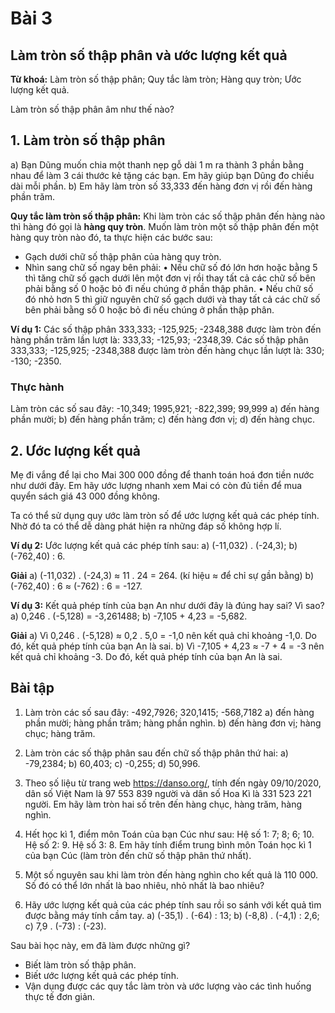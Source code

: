# Bài 3
## Làm tròn số thập phân và ước lượng kết quả
**Từ khoá:** Làm tròn số thập phân; Quy tắc làm tròn; Hàng quy tròn; Ước lượng kết quả.

Làm tròn số thập phân âm như thế nào?

## 1. Làm tròn số thập phân

a) Bạn Dũng muốn chia một thanh nẹp gỗ dài 1 m ra thành 3 phần bằng nhau để làm 3 cái thước kẻ tặng các bạn. Em hãy giúp bạn Dũng đo chiều dài mỗi phần.
b) Em hãy làm tròn số 33,333 đến hàng đơn vị rồi đến hàng phần trăm.

**Quy tắc làm tròn số thập phân:**
Khi làm tròn các số thập phân đến hàng nào thì hàng đó gọi là **hàng quy tròn**.
Muốn làm tròn một số thập phân đến một hàng quy tròn nào đó, ta thực hiện các bước sau:
- Gạch dưới chữ số thập phân của hàng quy tròn.
- Nhìn sang chữ số ngay bên phải:
    • Nếu chữ số đó lớn hơn hoặc bằng 5 thì tăng chữ số gạch dưới lên một đơn vị rồi thay tất cả các chữ số bên phải bằng số 0 hoặc bỏ đi nếu chúng ở phần thập phân.
    • Nếu chữ số đó nhỏ hơn 5 thì giữ nguyên chữ số gạch dưới và thay tất cả các chữ số bên phải bằng số 0 hoặc bỏ đi nếu chúng ở phần thập phân.

**Ví dụ 1:**
Các số thập phân 333,333; -125,925; -2348,388
được làm tròn đến hàng phần trăm lần lượt là: 333,33; -125,93; -2348,39.
Các số thập phân 333,333; -125,925; -2348,388
được làm tròn đến hàng chục lần lượt là: 330; -130; -2350.

### Thực hành
Làm tròn các số sau đây: -10,349; 1995,921; -822,399; 99,999
a) đến hàng phần mười;
b) đến hàng phần trăm;
c) đến hàng đơn vị;
d) đến hàng chục.

## 2. Ước lượng kết quả

Mẹ đi vắng để lại cho Mai 300 000 đồng để thanh toán hoá đơn tiền nước như dưới đây. Em hãy ước lượng nhanh xem Mai có còn đủ tiền để mua quyển sách giá 43 000 đồng không.

Ta có thể sử dụng quy ước làm tròn số để ước lượng kết quả các phép tính. Nhờ đó ta có thể dễ dàng phát hiện ra những đáp số không hợp lí.

**Ví dụ 2:** Ước lượng kết quả các phép tính sau:
a) (-11,032) . (-24,3);
b) (-762,40) : 6.

**Giải**
a) (-11,032) . (-24,3) ≈ 11 . 24 = 264. (kí hiệu ≈ để chỉ sự gần bằng)
b) (-762,40) : 6 ≈ (-762) : 6 = -127.

**Ví dụ 3:** Kết quả phép tính của bạn An như dưới đây là đúng hay sai? Vì sao?
a) 0,246 . (-5,128) = -3,261488;
b) -7,105 + 4,23 = -5,682.

**Giải**
a) Vì 0,246 . (-5,128) ≈ 0,2 . 5,0 = -1,0 nên kết quả chỉ khoảng -1,0. Do đó, kết quả phép tính của bạn An là sai.
b) Vì -7,105 + 4,23 ≈ -7 + 4 = -3 nên kết quả chỉ khoảng -3. Do đó, kết quả phép tính của bạn An là sai.

## Bài tập
1. Làm tròn các số sau đây: -492,7926; 320,1415; -568,7182
a) đến hàng phần mười; hàng phần trăm; hàng phần nghìn.
b) đến hàng đơn vị; hàng chục; hàng trăm.

2. Làm tròn các số thập phân sau đến chữ số thập phân thứ hai:
a) -79,2384;
b) 60,403;
c) -0,255;
d) 50,996.

3. Theo số liệu từ trang web https://danso.org/, tính đến ngày 09/10/2020, dân số Việt Nam là 97 553 839 người và dân số Hoa Kì là 331 523 221 người. Em hãy làm tròn hai số trên đến hàng chục, hàng trăm, hàng nghìn.

4. Hết học kì 1, điểm môn Toán của bạn Cúc như sau:
Hệ số 1: 7; 8; 6; 10.
Hệ số 2: 9.
Hệ số 3: 8.
Em hãy tính điểm trung bình môn Toán học kì 1 của bạn Cúc (làm tròn đến chữ số thập phân thứ nhất).

5. Một số nguyên sau khi làm tròn đến hàng nghìn cho kết quả là 110 000. Số đó có thể lớn nhất là bao nhiêu, nhỏ nhất là bao nhiêu?

6. Hãy ước lượng kết quả của các phép tính sau rồi so sánh với kết quả tìm được bằng máy tính cầm tay.
a) (-35,1) . (-64) : 13;
b) (-8,8) . (-4,1) : 2,6;
c) 7,9 . (-73) : (-23).

Sau bài học này, em đã làm được những gì?
- Biết làm tròn số thập phân.
- Biết ước lượng kết quả các phép tính.
- Vận dụng được các quy tắc làm tròn và ước lượng vào các tình huống thực tế đơn giản.
